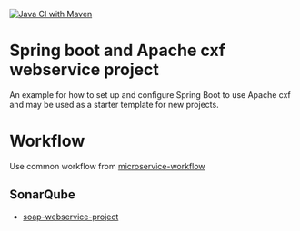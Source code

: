 [![Java CI with Maven](https://github.com/gunnarro/soap-webservice-project/actions/workflows/maven.yml/badge.svg)](https://github.com/gunnarro/soap-webservice-project/actions/workflows/maven.yml)

# Spring boot and Apache cxf webservice project
An example for how to set up and configure Spring Boot to use Apache cxf and may be used as a starter template for new projects.

# Workflow
Use common workflow from [microservice-workflow](https://github.com/gunnarro/microservice-workflow)

## SonarQube
* [soap-webservice-project](https://sonarcloud.io/project/overview?id=gunnarro_soap-webservice-project)
